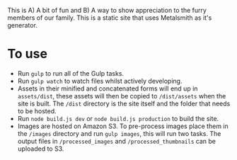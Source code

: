 This is A) A bit of fun and B) A way to show appreciation to the furry members of our family. This is a static site that uses Metalsmith as it's generator.

# To use 

* Run `gulp` to run all of the Gulp tasks.
* Run `gulp watch` to watch files whilst actively developing.
* Assets in their minified and concatenated forms will end up in `assets/dist`, these assets will then be copied to `/dist/assets` when the site is built. The `/dist` directory is the site itself and the folder that needs to be hosted.
* Run `node build.js dev` or `node build.js production` to build the site.
* Images are hosted on Amazon S3. To pre-process images place them in the `/images` directory and run `gulp images`, this will run two tasks. The output files in `/processed_images` and `/processed_thumbnails` can be uploaded to S3.  